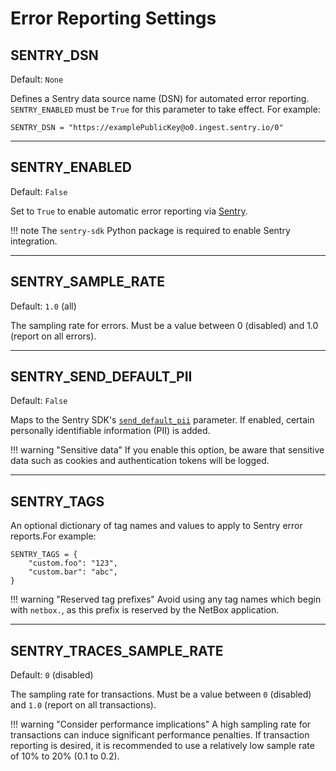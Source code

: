 # Error Reporting Settings

## SENTRY_DSN

Default: `None`

Defines a Sentry data source name (DSN) for automated error reporting. `SENTRY_ENABLED` must be `True` for this parameter to take effect. For example:

```
SENTRY_DSN = "https://examplePublicKey@o0.ingest.sentry.io/0"
```

---

## SENTRY_ENABLED

Default: `False`

Set to `True` to enable automatic error reporting via [Sentry](https://sentry.io/).

!!! note
    The `sentry-sdk` Python package is required to enable Sentry integration.

---

## SENTRY_SAMPLE_RATE

Default: `1.0` (all)

The sampling rate for errors. Must be a value between 0 (disabled) and 1.0 (report on all errors).

---

## SENTRY_SEND_DEFAULT_PII

Default: `False`

Maps to the Sentry SDK's [`send_default_pii`](https://docs.sentry.io/platforms/python/configuration/options/#send-default-pii) parameter. If enabled, certain personally identifiable information (PII) is added.

!!! warning "Sensitive data"
    If you enable this option, be aware that sensitive data such as cookies and authentication tokens will be logged.

---

## SENTRY_TAGS

An optional dictionary of tag names and values to apply to Sentry error reports.For example:

```
SENTRY_TAGS = {
    "custom.foo": "123",
    "custom.bar": "abc",
}
```

!!! warning "Reserved tag prefixes"
    Avoid using any tag names which begin with `netbox.`, as this prefix is reserved by the NetBox application.

---

## SENTRY_TRACES_SAMPLE_RATE

Default: `0` (disabled)

The sampling rate for transactions. Must be a value between `0` (disabled) and `1.0` (report on all transactions).

!!! warning "Consider performance implications"
    A high sampling rate for transactions can induce significant performance penalties. If transaction reporting is desired, it is recommended to use a relatively low sample rate of 10% to 20% (0.1 to 0.2).

